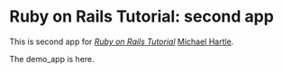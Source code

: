 # Ruby on Rails Tutorial: second app

This is second app for 
[*Ruby on Rails Tutorial*](http://railstutorial.org/)
[Michael Hartle](http://michaelhartl.com/).

The demo_app is here.